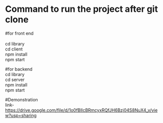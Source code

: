# Command to run the project after git clone

#for front end <br />  
cd library <br />
cd client <br />
npm install <br />
npm start<br />

#for backend<br />
cd library <br />
cd server <br />
npm install <br />
npm start<br />

#Demonstration<br/>
link- https://drive.google.com/file/d/1o0fBlIcBRmcyxRQfJH6Bzj04S8NuX4_v/view?usp=sharing
<br/>
